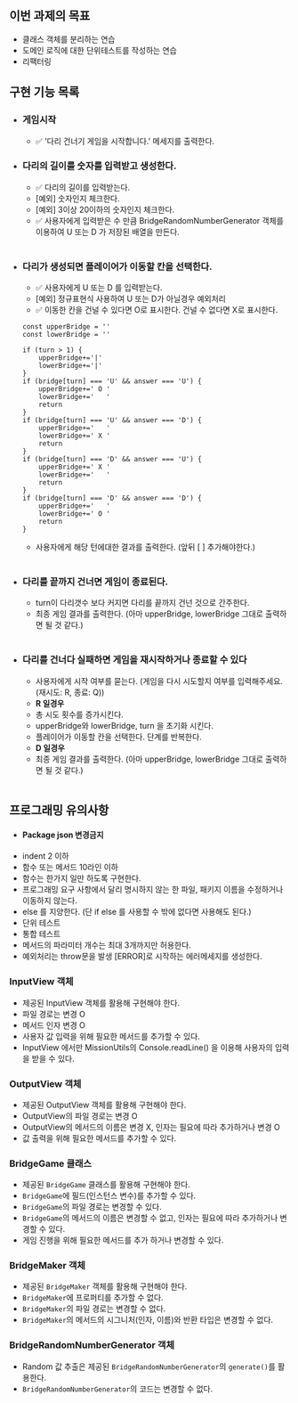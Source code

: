 <!-- prettier-ignore-start -->

## 이번 과제의 목표
- 클래스 객체를 분리하는 연습
- 도메인 로직에 대한 단위테스트를 작성하는 연습
- 리팩터링

## 구현 기능 목록

- ### 게임시작
    - ✅ '다리 건너기 게임을 시작합니다.' 메세지를 출력한다.
- ### 다리의 길이를 숫자를 입력받고 생성한다.
    - ✅ 다리의 길이를 입력받는다.
    - [예외] 숫자인지 체크한다.
    - [예외] 3이상 20이하의 숫자인지 체크한다.
    - ✅ 사용자에게 입력받은 수 만큼 BridgeRandomNumberGenerator 객체를 이용하여 U 또는 D 가 저장된 배열을 만든다. 
<br/> <br/>
- ### 다리가 생성되면 플레이어가 이동할 칸을 선택한다.
    - ✅ 사용자에게 U 또는 D 를 입력받는다.
    - [예외] 정규표현식 사용하여 U 또는 D가 아닐경우 예외처리
    - ✅ 이동한 칸을 건널 수 있다면 O로 표시한다. 건널 수 없다면 X로 표시한다.
    ```
    const upperBridge = ''
    const lowerBridge = ''
    
    if (turn > 1) {
        upperBridge+='|'
        lowerBridge+='|'
    }
    if (bridge[turn] === 'U' && answer === 'U') {
        upperBridge+=' O '
        lowerBridge+='   '
        return 
    }
    if (bridge[turn] === 'U' && answer === 'D') {
        upperBridge+='   '
        lowerBridge+=' X '
        return 
    }
    if (bridge[turn] === 'D' && answer === 'U') {
        upperBridge+=' X '
        lowerBridge+='   '
        return 
    }
    if (bridge[turn] === 'D' && answer === 'D') {
        upperBridge+='   '
        lowerBridge+=' O '
        return 
    }
    
    ```
    - 사용자에게 해당 턴에대한 결과를 출력한다. (앞뒤 [ ] 추가해야한다.)
<br/> <br/>
- ### 다리를 끝까지 건너면 게임이 종료된다.
    - turn이 다리갯수 보다 커지면 다리를 끝까지 건넌 것으로 간주한다.
    - 최종 게임 결과를 출력한다. (아마 upperBridge, lowerBridge 그대로 출력하면 될 것 같다.)
<br/> <br/>
- ### 다리를 건너다 실패하면 게임을 재시작하거나 종료할 수 있다
    - 사용자에게 시작 여부를 묻는다. (게임을 다시 시도할지 여부를 입력해주세요. (재시도: R, 종료: Q))
    - **R 일경우** 
    - 총 시도 횟수를 증가시킨다.
    - upperBridge와 lowerBridge, turn 을 초기화 시킨다.
    - 플레이어가 이동할 칸을 선택한다. 단계를 반복한다.
    - **D 일경우**
    - 최종 게임 결과를 출력한다. (아마 upperBridge, lowerBridge 그대로 출력하면 될 것 같다.)
<br/> <br/>


## 프로그래밍 유의사항
  - #### Package json 변경금지
  - indent 2 이하
  - 함수 또는 메서드 10라인 이하
  - 함수는 한가지 일만 하도록 구현한다.
  - 프로그래밍 요구 사항에서 달리 명시하지 않는 한 파일, 패키지 이름을 수정하거나 이동하지 않는다.
  - else 를 지양한다. (단 if else 를 사용할 수 밖에 없다면 사용해도 된다.)
  - 단위 테스트
  - 통합 테스트
  - 메서드의 파라미터 개수는 최대 3개까지만 허용한다.
  - 예외처리는 throw문을 발생 [ERROR]로 시작하는 에러메세지를 생성한다.

### InputView 객체
- 제공된 InputView 객체를 활용해 구현해야 한다.
- 파일 경로는 변경 O
- 메서드 인자 변경 O
- 사용자 값 입력을 위해 필요한 메서드를 추가할 수 있다.
- InputView 에서만 MissionUtils의 Console.readLine() 을 이용해 사용자의 입력을 받을 수 있다.

### OutputView 객체
- 제공된 OutputView 객체를 활용해 구현해야 한다.
- OutputView의 파일 경로는 변경 O
- OutputView의 메서드의 이름은 변경 X, 인자는 필요에 따라 추가하거나 변경 O
- 값 출력을 위해 필요한 메서드를 추가할 수 있다.

### BridgeGame 클래스

- 제공된 `BridgeGame` 클래스를 활용해 구현해야 한다.
- `BridgeGame`에 필드(인스턴스 변수)를 추가할 수 있다.
- `BridgeGame`의 파일 경로는 변경할 수 있다.
- `BridgeGame`의 메서드의 이름은 변경할 수 없고, 인자는 필요에 따라 추가하거나 변경할 수 있다.
- 게임 진행을 위해 필요한 메서드를 추가 하거나 변경할 수 있다.

### BridgeMaker 객체

- 제공된 `BridgeMaker` 객체를 활용해 구현해야 한다.
- `BridgeMaker`에 프로퍼티를 추가할 수 없다.
- `BridgeMaker`의 파일 경로는 변경할 수 없다.
- `BridgeMaker`의 메서드의 시그니처(인자, 이름)와 반환 타입은 변경할 수 없다.

### BridgeRandomNumberGenerator 객체

- Random 값 추출은 제공된 `BridgeRandomNumberGenerator`의 `generate()`를 활용한다.
- `BridgeRandomNumberGenerator`의 코드는 변경할 수 없다.

<!-- prettier-ignore-end -->

